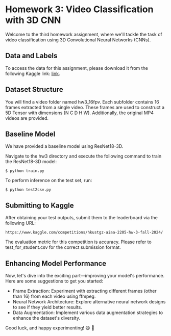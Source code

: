 # Homework 3: Video Classification with 3D CNN

Welcome to the third homework assignment, where we'll tackle the task of video classification using 3D Convolutional Neural Networks (CNNs).

## Data and Labels

To access the data for this assignment, please download it from the following Kaggle link: [link](https://www.kaggle.com/competitions/hkustgz-aiaa-2205-hw-3-fall-2024/data).

## Dataset Structure

You will find a video folder named hw3_16fpv. Each subfolder contains 16 frames extracted from a single video. These frames are used to construct a 5D Tensor with dimensions (N C D H W). Additionally, the original MP4 videos are provided.

## Baseline Model

We have provided a baseline model using ResNet18-3D.

Navigate to the hw3 directory and execute the following command to train the ResNet18-3D model:

```
$ python train.py
```

To perform inference on the test set, run:

```
$ python test2csv.py
```


## Submitting to Kaggle

After obtaining your test outputs, submit them to the leaderboard via the following URL:

```
https://www.kaggle.com/competitions/hkustgz-aiaa-2205-hw-3-fall-2024/
```

The evaluation metric for this competition is accuracy. Please refer to test_for_student.csv for the correct submission format.


## Enhancing Model Performance

Now, let's dive into the exciting part—improving your model's performance. Here are some suggestions to get you started:

- Frame Extraction: Experiment with extracting different frames (other than 16) from each video using ffmpeg.
- Neural Network Architecture: Explore alternative neural network designs to see if they yield better results.
- Data Augmentation: Implement various data augmentation strategies to enhance the dataset's diversity.

Good luck, and happy experimenting! 😄 🎉
